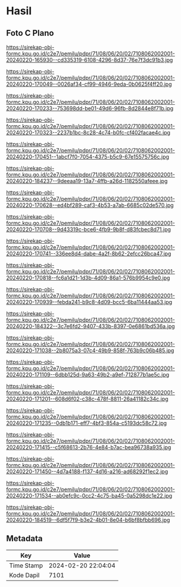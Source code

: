 # Hasil

## Foto C Plano

https://sirekap-obj-formc.kpu.go.id/c2e7/pemilu/pdpr/71/08/06/20/02/7108062002001-20240220-165930--cd335319-6108-4296-8d37-76e7f3dc91b3.jpg

https://sirekap-obj-formc.kpu.go.id/c2e7/pemilu/pdpr/71/08/06/20/02/7108062002001-20240220-170049--0026af34-cf99-4946-9eda-0b0625f4ff20.jpg

https://sirekap-obj-formc.kpu.go.id/c2e7/pemilu/pdpr/71/08/06/20/02/7108062002001-20240220-170233--753698dd-be01-49d6-96fb-8d2844e8f71b.jpg

https://sirekap-obj-formc.kpu.go.id/c2e7/pemilu/pdpr/71/08/06/20/02/7108062002001-20240220-170323--2237b1bc-8c28-4c74-b0fc-cf402facae4c.jpg

https://sirekap-obj-formc.kpu.go.id/c2e7/pemilu/pdpr/71/08/06/20/02/7108062002001-20240220-170451--1abcf7f0-7054-4375-b5c9-67e15575756c.jpg

https://sirekap-obj-formc.kpu.go.id/c2e7/pemilu/pdpr/71/08/06/20/02/7108062002001-20240220-184237--9deeaa19-13a7-4ffb-a26d-1182550afeee.jpg

https://sirekap-obj-formc.kpu.go.id/c2e7/pemilu/pdpr/71/08/06/20/02/7108062002001-20240220-170628--ed4bf289-caf3-4b53-a7ab-6685c02de570.jpg

https://sirekap-obj-formc.kpu.go.id/c2e7/pemilu/pdpr/71/08/06/20/02/7108062002001-20240220-170708--9d43319c-bce6-4fb9-9b8f-d83fcbec8d71.jpg

https://sirekap-obj-formc.kpu.go.id/c2e7/pemilu/pdpr/71/08/06/20/02/7108062002001-20240220-170741--336ee8d4-dabe-4a2f-8b62-2efcc26bca47.jpg

https://sirekap-obj-formc.kpu.go.id/c2e7/pemilu/pdpr/71/08/06/20/02/7108062002001-20240220-170818--fc6a1d21-1d3b-4d09-86a1-576b9954c9e0.jpg

https://sirekap-obj-formc.kpu.go.id/c2e7/pemilu/pdpr/71/08/06/20/02/7108062002001-20240220-170939--febda241-b9c8-4d09-bcc5-6ba11444aa53.jpg

https://sirekap-obj-formc.kpu.go.id/c2e7/pemilu/pdpr/71/08/06/20/02/7108062002001-20240220-184322--3c7e6fd2-9407-433b-8397-0e6861bd536a.jpg

https://sirekap-obj-formc.kpu.go.id/c2e7/pemilu/pdpr/71/08/06/20/02/7108062002001-20240220-171038--2b8075a3-07c4-49b9-858f-763b9c06b485.jpg

https://sirekap-obj-formc.kpu.go.id/c2e7/pemilu/pdpr/71/08/06/20/02/7108062002001-20240220-171109--6dbb125d-9a63-49b2-a9ef-712877b1ae5c.jpg

https://sirekap-obj-formc.kpu.go.id/c2e7/pemilu/pdpr/71/08/06/20/02/7108062002001-20240220-171201--608d6f02-c38c-478f-8811-26a41182c34c.jpg

https://sirekap-obj-formc.kpu.go.id/c2e7/pemilu/pdpr/71/08/06/20/02/7108062002001-20240220-171235--0db1b171-eff7-4bf3-854a-c5193dc58c72.jpg

https://sirekap-obj-formc.kpu.go.id/c2e7/pemilu/pdpr/71/08/06/20/02/7108062002001-20240220-171415--c5f68613-2b76-4e84-b7ac-bea96738a935.jpg

https://sirekap-obj-formc.kpu.go.id/c2e7/pemilu/pdpr/71/08/06/20/02/7108062002001-20240220-171450--4d7a4188-f137-4d16-a216-ad68292f1ec2.jpg

https://sirekap-obj-formc.kpu.go.id/c2e7/pemilu/pdpr/71/08/06/20/02/7108062002001-20240220-171534--ab0efc9c-0cc2-4c75-ba45-0a5298dc1e22.jpg

https://sirekap-obj-formc.kpu.go.id/c2e7/pemilu/pdpr/71/08/06/20/02/7108062002001-20240220-184519--6df5f7f9-b3e2-4b01-8e04-b6bf8bfbb696.jpg


## Metadata

| Key        | Value               |
| ---------- | ------------------- |
| Time Stamp | 2024-02-20 22:04:04 |
| Kode Dapil | 7101                |



